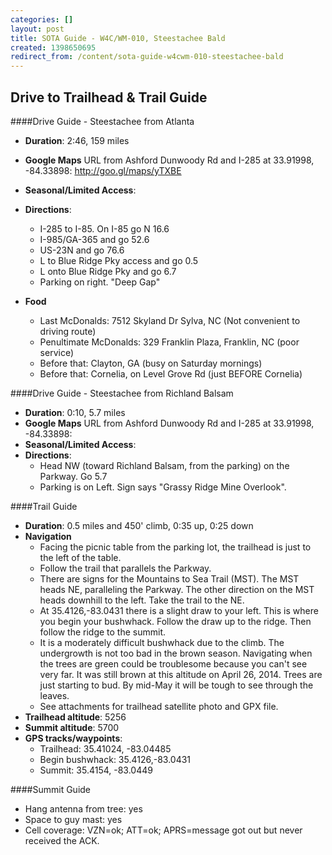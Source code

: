 ```yaml
---
categories: []
layout: post
title: SOTA Guide - W4C/WM-010, Steestachee Bald
created: 1398650695
redirect_from: /content/sota-guide-w4cwm-010-steestachee-bald
---
```

Drive to Trailhead & Trail Guide
--------------------------------------------------------
####Drive Guide - Steestachee from Atlanta

* **Duration**: 2:46, 159 miles
* **Google Maps** URL from Ashford Dunwoody Rd and I-285 at 33.91998, -84.33898: http://goo.gl/maps/yTXBE
* **Seasonal/Limited Access**:
* **Directions**:
    * I-285 to I-85. On I-85 go N 16.6
    * I-985/GA-365 and go 52.6
    * US-23N and go 76.6
    * L to Blue Ridge Pky access and go 0.5
    * L onto Blue Ridge Pky and go 6.7
    * Parking on right. "Deep Gap"

* **Food**
    * Last McDonalds: 7512 Skyland Dr  Sylva, NC (Not convenient to driving route)
    * Penultimate McDonalds: 329 Franklin Plaza, Franklin, NC (poor service)
    * Before that: Clayton, GA (busy on Saturday mornings)
    * Before that: Cornelia, on Level Grove Rd (just BEFORE Cornelia)

####Drive Guide - Steestachee from Richland Balsam

* **Duration**: 0:10, 5.7 miles
* **Google Maps** URL from Ashford Dunwoody Rd and I-285 at 33.91998, -84.33898: 
* **Seasonal/Limited Access**:
* **Directions**:
    * Head NW (toward Richland Balsam, from the parking) on the Parkway.  Go 5.7
    * Parking is on Left. Sign says "Grassy Ridge Mine Overlook".

####Trail Guide

* **Duration**: 0.5 miles and 450' climb, 0:35 up, 0:25 down
* **Navigation**
    * Facing the picnic table from the parking lot, the trailhead is just to the left of the table.
    * Follow the trail that parallels the Parkway.
    * There are signs for the Mountains to Sea Trail (MST).  The MST heads NE, paralleling the Parkway.  The other direction on the MST heads downhill to the left.  Take the trail to the NE.
    * At 35.4126,-83.0431 there is a slight draw to your left.  This is where you begin your bushwhack.  Follow the draw up to the ridge.  Then follow the ridge to the summit.
    * It is a moderately difficult bushwhack due to the climb.  The undergrowth is not too bad in the brown season.  Navigating when the trees are green could be troublesome because you can't see very far.  It was still brown at this altitude on April 26, 2014.  Trees are just starting to bud.  By mid-May it will be tough to see through the leaves.
    * See attachments for trailhead satellite photo and GPX file.
* **Trailhead altitude**: 5256
* **Summit altitude**: 5700
* **GPS tracks/waypoints**:
    * Trailhead: 35.41024, -83.04485
    * Begin bushwhack: 35.4126,-83.0431
    * Summit: 35.4154, -83.0449

####Summit Guide

* Hang antenna from tree: yes
* Space to guy mast: yes
* Cell coverage: VZN=ok; ATT=ok; APRS=message got out but never received the ACK.
